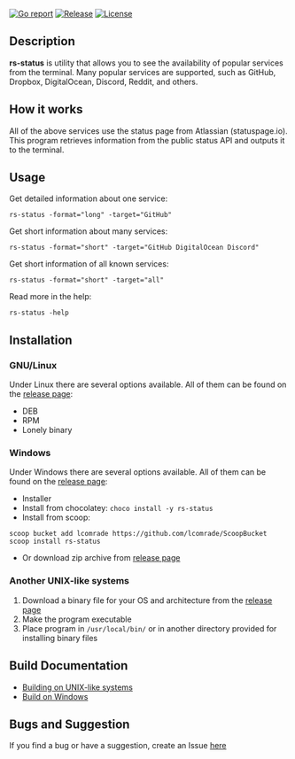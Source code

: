 [![Go report](https://goreportcard.com/badge/github.com/lcomrade/rs-status?style=flat-square)](https://goreportcard.com/report/github.com/lcomrade/rs-status)
[![Release](https://img.shields.io/github/downloads/lcomrade/rs-status/total?style=flat-square)](https://github.com/lcomrade/rs-status/releases/latest)
[![License](https://img.shields.io/github/license/lcomrade/rs-status?style=flat-square)](https://github.com/lcomrade/rs-status/blob/main/LICENSE)

## Description
**rs-status** is utility that allows you to see the availability of popular services from the terminal.
Many popular services are supported, such as GitHub, Dropbox, DigitalOcean, Discord, Reddit, and others.

## How it works
All of the above services use the status page from Atlassian (statuspage.io).
This program retrieves information from the public status API and outputs it to the terminal.

## Usage
Get detailed information about one service:
```
rs-status -format="long" -target="GitHub"
```

Get short information about many services:
```
rs-status -format="short" -target="GitHub DigitalOcean Discord"
```

Get short information of all known services:
```
rs-status -format="short" -target="all"
```

Read more in the help:
```
rs-status -help
```

## Installation
### GNU/Linux
Under Linux there are several options available. All of them can be found on the [release page](https://github.com/lcomrade/rs-status/releases/latest):
- DEB
- RPM
- Lonely binary

### Windows
Under Windows there are several options available. All of them can be found on the [release page](https://github.com/lcomrade/rs-status/releases/latest):
- Installer
- Install from chocolatey: `choco install -y rs-status`
- Install from scoop:
```
scoop bucket add lcomrade https://github.com/lcomrade/ScoopBucket
scoop install rs-status
```
- Or download zip archive from [release page](https://github.com/lcomrade/rs-status/releases/latest)

### Another UNIX-like systems
1. Download a binary file for your OS and architecture from the [release page](https://github.com/lcomrade/rs-status/releases/latest)
2. Make the program executable
3. Place program in `/usr/local/bin/` or in another directory provided for installing binary files

## Build Documentation
- [Building on UNIX-like systems](https://github.com/lcomrade/rs-status/blob/main/docs/make.md)
- [Build on Windows](https://github.com/lcomrade/rs-status/blob/main/docs/make_bat.md)

## Bugs and Suggestion
If you find a bug or have a suggestion, create an Issue [here](https://github.com/lcomrade/rs-status/issues)
